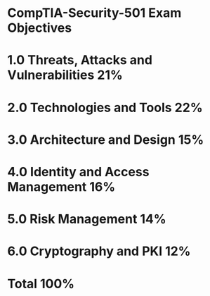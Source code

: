 # CompTIA-Security-501 Exam Objectives

# 1.0 Threats, Attacks and Vulnerabilities 		21%
# 2.0 Technologies and Tools 				22%
# 3.0 Architecture and Design 				15%
# 4.0 Identity and Access Management 			16%
# 5.0 Risk Management 					14%
# 6.0 Cryptography and PKI 				12%
# Total 								100%

